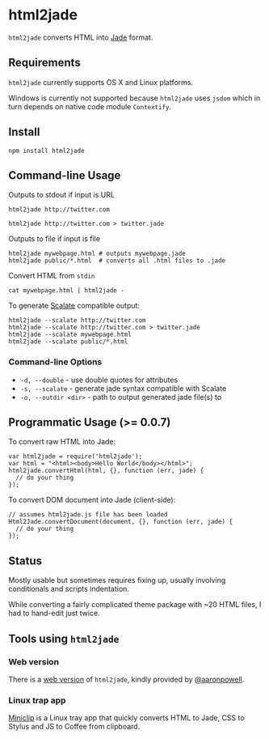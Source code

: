# html2jade #

`html2jade` converts HTML into [Jade](https://github.com/visionmedia/jade) format.

## Requirements

`html2jade` currently supports OS X and Linux platforms.

Windows is currently not supported because `html2jade` uses `jsdom` which in turn
depends on native code module `Contextify`.

## Install ##

    npm install html2jade

## Command-line Usage ##

Outputs to stdout if input is URL

    html2jade http://twitter.com
    
    html2jade http://twitter.com > twitter.jade
    
Outputs to file if input is file
    
    html2jade mywebpage.html # outputs mywebpage.jade
    html2jade public/*.html  # converts all .html files to .jade

Convert HTML from `stdin`

    cat mywebpage.html | html2jade - 
    
To generate [Scalate](http://scalate.fusesource.org/) compatible output:

    html2jade --scalate http://twitter.com
    html2jade --scalate http://twitter.com > twitter.jade
    html2jade --scalate mywebpage.html
    html2jade --scalate public/*.html

### Command-line Options ###

* `-d, --double` - use double quotes for attributes
* `-s, --scalate` - generate jade syntax compatible with Scalate
* `-o, --outdir <dir>` - path to output generated jade file(s) to

## Programmatic Usage (>= 0.0.7)
    
To convert raw HTML into Jade:

    var html2jade = require('html2jade');
    var html = "<html><body>Hello World</body></html>";
    html2jade.convertHtml(html, {}, function (err, jade) {
      // do your thing
    });
    
To convert DOM document into Jade (client-side):

    // assumes html2jade.js file has been loaded
    Html2Jade.convertDocument(document, {}, function (err, jade) {
      // do your thing
    });

## Status ##

Mostly usable but sometimes requires fixing up, usually involving conditionals and scripts indentation.

While converting a fairly complicated theme package with ~20 HTML files, I had to hand-edit just twice.

## Tools using `html2jade` ##

### Web version ###

There is a [web version](http://html2jade.aaron-powell.com/) of `html2jade`,
kindly provided by [@aaronpowell](https://github.com/aaronpowell).

### Linux trap app ###

[Miniclip](http://myguidingstar.github.com/miniclip/) is a Linux tray app that quickly converts
HTML to Jade, CSS to Stylus and JS to Coffee from clipboard.
